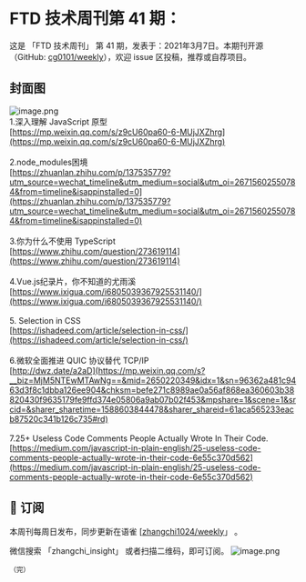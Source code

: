 # FTD 技术周刊第 41 期：
这是 「FTD 技术周刊」 第 41 期，发表于：2021年3月7日。本期刊开源（GitHub: [cg0101/weekly](https://github.com/cg0101/weekly)），欢迎 issue 区投稿，推荐或自荐项目。
## 封面图


![image.png](https://cdn.nlark.com/yuque/0/2020/png/132503/1605581450567-97d8c43a-c674-49ec-86fe-ab845ee8064d.png#height=720&id=svywi&margin=%5Bobject%20Object%5D&name=image.png&originHeight=720&originWidth=1080&originalType=binary&size=1349416&status=done&style=none&width=1080)<br />1.深入理解 JavaScript 原型<br />[https://mp.weixin.qq.com/s/z9cU60pa60-6-MUjJXZhrg](https://mp.weixin.qq.com/s/z9cU60pa60-6-MUjJXZhrg)<br />
<br />2.node_modules困境<br />[https://zhuanlan.zhihu.com/p/137535779?utm_source=wechat_timeline&utm_medium=social&utm_oi=26715602550784&from=timeline&isappinstalled=0](https://zhuanlan.zhihu.com/p/137535779?utm_source=wechat_timeline&utm_medium=social&utm_oi=26715602550784&from=timeline&isappinstalled=0)<br />
<br />3.你为什么不使用 TypeScript<br />[https://www.zhihu.com/question/273619114](https://www.zhihu.com/question/273619114)<br />
<br />4.Vue.js纪录片，你不知道的尤雨溪<br />[https://www.ixigua.com/i6805039367925531140/](https://www.ixigua.com/i6805039367925531140/)<br />
<br />5. Selection in CSS<br />[https://ishadeed.com/article/selection-in-css/](https://ishadeed.com/article/selection-in-css/)<br />
<br />6.微软全面推进 QUIC 协议替代 TCP/IP<br />[http://dwz.date/a2aD](https://mp.weixin.qq.com/s?__biz=MjM5NTEwMTAwNg==&mid=2650220349&idx=1&sn=96362a481c9463d3f8c1dbba126ee904&chksm=befe271c8989ae0a56af868ea360603b38820430f9635179fe9ffd374e05806a9ab07b02f453&mpshare=1&scene=1&srcid=&sharer_sharetime=1588603844478&sharer_shareid=61aca565233eacb87520c341b126c735#rd)<br />
<br />7.25+ Useless Code Comments People Actually Wrote In Their Code.<br />[https://medium.com/javascript-in-plain-english/25-useless-code-comments-people-actually-wrote-in-their-code-6e55c370d562](https://medium.com/javascript-in-plain-english/25-useless-code-comments-people-actually-wrote-in-their-code-6e55c370d562)<br />




## 📅 订阅
本周刊每周日发布，同步更新在语雀 [[zhangchi1024/weekly](https://www.yuque.com/zhangchi1024/weekly)」 。


微信搜索 「zhangchi_insight」 或者扫描二维码，即可订阅。
    ![image.png](https://cdn.nlark.com/yuque/0/2021/jpeg/132503/1640750963398-e8538e9e-6b96-46f7-abff-c93b56bdd377.jpeg?x-oss-process=image%2Fwatermark%2Ctype_d3F5LW1pY3JvaGVp%2Csize_36%2Ctext_5byg6amw%2Ccolor_FFFFFF%2Cshadow_50%2Ct_80%2Cg_se%2Cx_10%2Cy_10%2Fresize%2Cw_426%2Climit_0)
    
    （完）